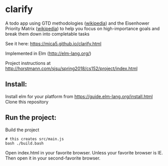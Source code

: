 # clarify
A todo app using GTD methodologies ([wikipedia](https://en.wikipedia.org/wiki/Getting_Things_Done)) and the Eisenhower Priority Matrix ([wikipedia](https://en.wikipedia.org/wiki/Time_management#The_Eisenhower_Method)) to help you focus on high-importance goals and break them down into completable tasks

See it here: https://mica5.github.io/clarify.html

Implemented in Elm (http://elm-lang.org/)

Project instructions at http://horstmann.com/sjsu/spring2018/cs152/project/index.html

## Install:

Install elm for your platform from https://guide.elm-lang.org/install.html  
Clone this repository

## Run the project:  

Build the project

    # this creates src/main.js
    bash ./build.bash

Open index.html in your favorite browser. Unless your favorite browser is IE. Then open it in your second-favorite browser.
